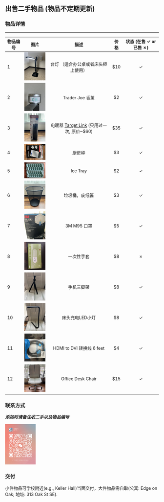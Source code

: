 ## 出售二手物品 (物品不定期更新)

### 物品详情

----------------------------------------------------------------
| 物品编号 | 图片                                                   |                                                             描述                                                              | 价格  | 状态 (在售 &check; or 已售 &cross;) |
|------|------------------------------------------------------|:---------------------------------------------------------------------------------------------------------------------------:|:---:|:-----------------------------:|
| 1    | <img src="figs/items/WechatIMG467.jpg" width="100"/> |                                                     台灯 （适合办公桌或者床头柜上使用）                                                      | $10 |            &check;            |
| 2    | <img src="figs/items/WechatIMG468.jpg" width="100"/> |                                                        Trader Joe 香薰                                                        | $2  |            &check;            |
| 3    | <img src="figs/items/WechatIMG469.jpg" width="100"/> | 电暖器 [Target Link](https://www.target.com/p/lasko-ceramic-tower-heater-with-remote/-/A-85756740#lnk=sametab) (只用过一次, 原价~$60) | $35 |            &check;            |
| 4    | <img src="figs/items/WechatIMG470.jpg" width="100"/> |                                                             厨房秤                                                             | $3  |            &check;            |
| 5    | <img src="figs/items/WechatIMG471.jpg" width="100"/> |                                                          Ice Tray                                                           | $2  |            &check;            |
| 6    | <img src="figs/items/WechatIMG472.jpg" width="100"/> |                                                           垃圾桶，废纸篓                                                           | $3  |            &check;            |
| 7    | <img src="figs/items/WechatIMG473.jpg" width="100"/> |                                                          3M M95 口罩                                                          | $5  |            &check;            |
| 8    | <img src="figs/items/WechatIMG474.jpg" width="100"/> |                                                            一次性手套                                                            | $8  |            &cross;            |
| 9    | <img src="figs/items/WechatIMG475.jpg" width="100"/> |                                                            手机三脚架                                                            | $8  |            &check;            |
| 10   | <img src="figs/items/WechatIMG476.jpg" width="100"/> |                                                          床头充电LED小灯                                                          | $8  |            &check;            |
| 11   | <img src="figs/items/WechatIMG478.jpg" width="100"/> |                                                   HDMI to DVI 转换线 6 feet                                                    | $4  |            &check;            |
| 12   | <img src="figs/items/WechatIMG577.jpg" width="100"/> |                                                      Office Desk Chair                                                      | $15 |            &check;            |



### 联系方式
***添加时请备注收二手以及物品编号***

<img src="figs/wechat/WechatIMG.jpg" width="100"/> 


### 交付
小件物品可学校附近(e.g., Keller Hall)当面交付，大件物品需自取(公寓: Edge on Oak; 地址: 313 Oak St SE).